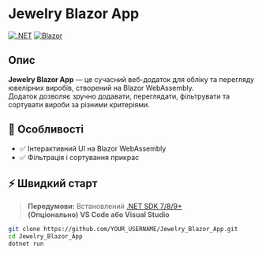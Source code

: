 # Jewelry Blazor App

[![.NET](https://img.shields.io/badge/Made_with-.NET%207-blue?logo=dotnet)](https://dotnet.microsoft.com/)
[![Blazor](https://img.shields.io/badge/Blazor-WebAssembly-purple?logo=blazor)](https://dotnet.microsoft.com/apps/aspnet/web-apps/blazor)

## Опис

**Jewelry Blazor App** — це сучасний веб-додаток для обліку та перегляду ювелірних виробів, створений на Blazor WebAssembly.  
Додаток дозволяє зручно додавати, переглядати, фільтрувати та сортувати вироби за різними критеріями.

## 🚀 Особливості

- ✅ Інтерактивний UI на Blazor WebAssembly
- ✅ Фільтрація і сортування прикрас

## ⚡️ Швидкий старт

> **Передумови:** Встановлений [.NET SDK 7/8/9+](https://dotnet.microsoft.com/download)  
> **(Опціонально) VS Code або Visual Studio**

```bash
git clone https://github.com/YOUR_USERNAME/Jewelry_Blazor_App.git
cd Jewelry_Blazor_App
dotnet run
